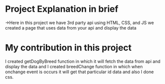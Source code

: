 # Project Explanation in brief

->Here in this project we have 3rd party api using HTML, CSS, and JS we created a page that uses data from your api and display the data

# My contribution in this project
I created getDogByBreed function in which it will fetch the data from api and display the data
and I created breedChange function in which when onchange event is occurs it will get that particular id data and also I done css.